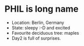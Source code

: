 # PHIL is long name
* Location: Berlin, Germany
* State: sleepy :-D and excited
* Favourite deciduous tree: maples
* Day2 is full of surprises.
